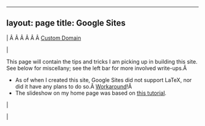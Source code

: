 

---
layout: page
title: Google Sites
---

  

| 
Â Â Â 
 Â Â Â [Custom Domain](https://sites.google.com/site/tayloredwardpeterson/tutorials/googlesites/customdomainwithgooglesitesanddreamhost)

 | 

 This page will contain the tips and tricks I am picking up in building this site. See below for miscellany; see the left bar for more involved write-ups.Â 

- As of when I created this site, Google Sites did not support LaTeX, nor did it have any plans to do so.Â [Workaround](http://www.codecogs.com/latex/eqneditor.php)!Â 
- The slideshow on my home page was based on [this tutorial](http://www.steegle.com/websites/google-sites-howtos/docs-presentation-slider-gadget).

 | 
  

 |

  


